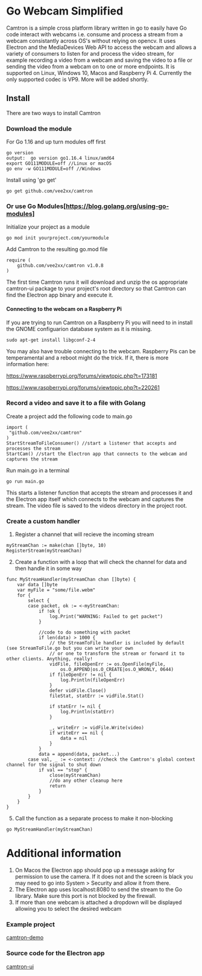 # Go Webcam Simplified
Camtron is a simple cross platform library written in go to easily have Go code interact with webcams i.e. consume and process a stream from a webcam consistantly across OS's without relying on opencv. It uses Electron and the MediaDevices Web API to access the webcam and allows a variety of consumers to listen for and process the video stream, for example recording a video from a webcam and saving the video to a file or sending the video from a webcam on to one or more endpoints. It is supported on Linux, Windows 10, Macos and Raspberry Pi 4. Currently the only supported codec is VP9. More will be added shortly.

## Install
There are two ways to install Camtron
### Download the module
For Go 1.16 and up turn modules off first

```
go version
output:  go version go1.16.4 linux/amd64
export GO111MODULE=off //Linux or macOS
go env -w GO111MODULE=off //Windows
```
    
Install using 'go get'
```
go get github.com/vee2xx/camtron
```
### Or use Go Modules[https://blog.golang.org/using-go-modules]

Initialize your project as a module
   
```
go mod init yourproject.com/yourmodule
```
    
Add Camtron to the resulting go.mod file
    
```
require (
    github.com/vee2xx/camtron v1.0.8
)
```
    
The first time Camtron runs it will download and unzip the os appropriate camtron-ui package to your project's root directory so that Camtron can find the Electron app binary and execute it.

#### Connecting to the webcam on a Raspberry Pi
If you are trying to run Camtron on a Raspberry Pi you will need to in install the GNOME configuarion database system as it is missing.
```
sudo apt-get install libgconf-2-4
```

You may also have trouble connecting to the webcam. Raspberry Pis can be temperamental and a reboot might do the trick. If it, there is more information here:

https://www.raspberrypi.org/forums/viewtopic.php?t=173181

https://www.raspberrypi.org/forums/viewtopic.php?t=220261

### Record a video and save it to a file with Golang
Create a project add the following code to main.go

```
import (
 "github.com/vee2xx/camtron"
)
StartStreamToFileConsumer() //start a listener that accepts and processes the stream
StartCam() //start the Electron app that connects to the webcam and captures the stream
```

Run main.go in a terminal

```
go run main.go
```

This starts a listener function that accepts the stream and processes it and the Electron app itself which connects to the webcam and captures the stream. The video file is saved to the videos directory in the project root.

### Create a custom handler
1. Register a channel that will recieve the incoming stream
```
myStreamChan := make(chan []byte, 10)
RegisterStream(myStreamChan)
```
2. Create a function with a loop that will check the channel for data and then handle it in some way
```
func MyStreamHandler(myStreamChan chan []byte) {
	var data []byte
	var myFile = "some/file.webm"
	for {
		select {
		case packet, ok := <-myStreamChan:
			if !ok {
				log.Print("WARNING: Failed to get packet")
			}

			//code to do something with packet
			if len(data) > 1000 {
				// the StreamToFile handler is included by default (see StreamToFile.go but you can write your own
				// or one to transform the stream or forward it to other clients. Anything, really!
				vidFile, fileOpenErr := os.OpenFile(myFile,
					os.O_APPEND|os.O_CREATE|os.O_WRONLY, 0644)
				if fileOpenErr != nil {
					log.Println(fileOpenErr)
				}
				defer vidFile.Close()
				fileStat, statErr := vidFile.Stat()

				if statErr != nil {
					log.Println(statErr)
				}

				_, writeErr := vidFile.Write(video)
				if writeErr == nil {
					data = nil
				}
			}
			data = append(data, packet...)
		case val, _ := <-context: //check the Camtron's global context channel for the signal to shut down
			if val == "stop" {
				close(myStreamChan)
				//do any other cleanup here
				return
			}
		}
	}
}
```
5. Call the function as a separate process to make it non-blocking
```
go MyStreamHandler(myStreamChan)
```

# Additional information
1. On Macos the Electron app should pop up a message asking for permission to use the camera. If it does not and the screen is black you may need to go into System > Security and allow it from there.
2. The Electron app uses localhost:8080 to send the stream to the Go library. Make sure this port is not blocked by the firewall.
3. If more than one webcam is attached a dropdown will be displayed allowing you to select the desired webcam

### Example project
[camtron-demo](https://github.com/vee2xx/camtron-demo)

### Source code for the Electron app
[camtron-ui](https://github.com/vee2xx/camtron-ui)
